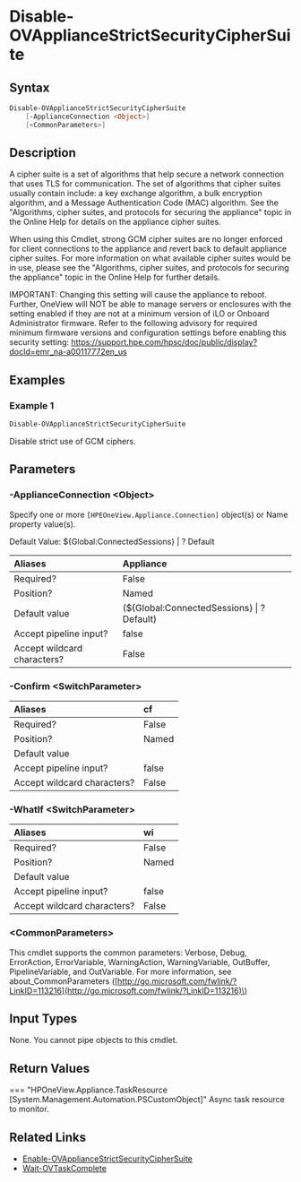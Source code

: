 ﻿---
description: Disable strict use of strong GCM (Galois/Counter Mode) ciphers for an appliance.
---

# Disable-OVApplianceStrictSecurityCipherSuite

## Syntax

```powershell
Disable-OVApplianceStrictSecurityCipherSuite
    [-ApplianceConnection <Object>]
    [<CommonParameters>]
```

## Description

A cipher suite is a set of algorithms that help secure a network connection that uses TLS for communication. The set of algorithms that cipher suites usually contain include: a key exchange algorithm, a bulk encryption algorithm, and a Message Authentication Code (MAC) algorithm.  See the "Algorithms, cipher suites, and protocols for securing the appliance" topic in the Online Help for details on the appliance cipher suites. 

When using this Cmdlet, strong GCM cipher suites are no longer enforced for client connections to the appliance and revert back to default appliance cipher suites.  For more information on what available cipher suites would be in use, please see the "Algorithms, cipher suites, and protocols for securing the appliance" topic in the Online Help for further details.

IMPORTANT: Changing this setting will cause the appliance to reboot. Further, OneView will NOT be able to manage servers or enclosures with the setting enabled if they are not at a minimum version of iLO or Onboard Administrator firmware. Refer to the following advisory for required minimum firmware versions and configuration settings before enabling this security setting: https://support.hpe.com/hpsc/doc/public/display?docId=emr_na-a00117772en_us

## Examples

###  Example 1 

```powershell
Disable-OVApplianceStrictSecurityCipherSuite

```

Disable strict use of GCM ciphers.

## Parameters

### -ApplianceConnection &lt;Object&gt;

Specify one or more `[HPEOneView.Appliance.Connection]` object(s) or Name property value(s).

Default Value: ${Global:ConnectedSessions} | ? Default

| Aliases | Appliance |
| :--- | :--- |
| Required? | False |
| Position? | Named |
| Default value | (${Global:ConnectedSessions} &vert; ? Default) |
| Accept pipeline input? | false |
| Accept wildcard characters? | False |

### -Confirm &lt;SwitchParameter&gt;



| Aliases | cf |
| :--- | :--- |
| Required? | False |
| Position? | Named |
| Default value |  |
| Accept pipeline input? | false |
| Accept wildcard characters? | False |

### -WhatIf &lt;SwitchParameter&gt;



| Aliases | wi |
| :--- | :--- |
| Required? | False |
| Position? | Named |
| Default value |  |
| Accept pipeline input? | false |
| Accept wildcard characters? | False |

### &lt;CommonParameters&gt;

This cmdlet supports the common parameters: Verbose, Debug, ErrorAction, ErrorVariable, WarningAction, WarningVariable, OutBuffer, PipelineVariable, and OutVariable. For more information, see about\_CommonParameters \([http://go.microsoft.com/fwlink/?LinkID=113216](http://go.microsoft.com/fwlink/?LinkID=113216)\)

## Input Types

None.  You cannot pipe objects to this cmdlet.


## Return Values

=== "HPOneView.Appliance.TaskResource [System.Management.Automation.PSCustomObject]"
    Async task resource to monitor.
    

## Related Links

* [Enable-OVApplianceStrictSecurityCipherSuite](enable-ovappliancestrictsecurityciphersuite.md)
* [Wait-OVTaskComplete](wait-ovtaskcomplete.md)

